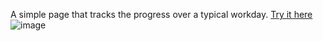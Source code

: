 A simple page that tracks the progress over a typical workday.
[Try it here](https://nekonull.me/day-tracker/)
![image](https://github.com/jerrylususu/day-tracker/assets/17522475/d22e9ed4-7db2-45ea-a69b-cbb85dfd52a4)

